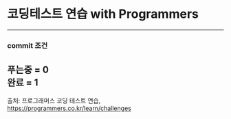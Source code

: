 # 코딩테스트 연습 with Programmers
---
### commit 조건   
푸는중 = 0   
완료 = 1    
---
출처: 프로그래머스 코딩 테스트 연습, https://programmers.co.kr/learn/challenges
